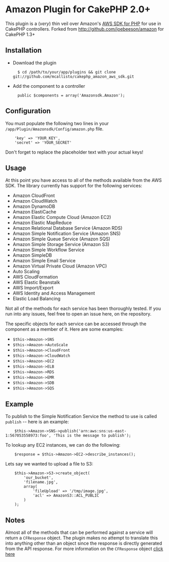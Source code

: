 # Amazon Plugin for CakePHP 2.0+

This plugin is a (*very*) thin veil over Amazon's [AWS SDK for PHP](http://aws.amazon.com/sdkforphp/) for use in CakePHP controllers.
Forked from http://github.com/joebeeson/amazon for CakePHP 1.3+

## Installation

* Download the plugin

        $ cd /path/to/your/app/plugins && git clone git://github.com/mcallisto/cakephp_amazon_aws_sdk.git

* Add the component to a controller

		public $components = array('Amazonsdk.Amazon');

## Configuration

You must populate the following two lines in your `/app/Plugin/Amazonsdk/Config/amazon.php` file.

  		'key' => 'YOUR_KEY',
  		'secret' => 'YOUR_SECRET'

Don't forget to replace the placeholder text with your actual keys!

## Usage

At this point you have access to all of the methods available from the AWS SDK. The library currently has support for the following services:

* Amazon CloudFront
* Amazon CloudWatch
* Amazon DynamoDB
* Amazon ElastiCache
* Amazon Elastic Compute Cloud (Amazon EC2)
* Amazon Elastic MapReduce
* Amazon Relational Database Service (Amazon RDS)
* Amazon Simple Notification Service (Amazon SNS)
* Amazon Simple Queue Service (Amazon SQS)
* Amazon Simple Storage Service (Amazon S3)
* Amazon Simple Workflow Service
* Amazon SimpleDB
* Amazon Simple Email Service
* Amazon Virtual Private Cloud (Amazon VPC)
* Auto Scaling
* AWS CloudFormation
* AWS Elastic Beanstalk
* AWS Import/Export
* AWS Identity and Access Management
* Elastic Load Balancing

Not all of the methods for each service has been thoroughly tested. If you run into any issues, feel free to open an issue here, on the repository.

The specific objects for each service can be accessed through the component as a member of it. Here are some examples:

* `$this->Amazon->SNS`
* `$this->Amazon->AutoScale`
* `$this->Amazon->CloudFront`
* `$this->Amazon->CloudWatch`
* `$this->Amazon->EC2`
* `$this->Amazon->ELB`
* `$this->Amazon->RDS`
* `$this->Amazon->EMR`
* `$this->Amazon->SDB`
* `$this->Amazon->SQS`

## Example

To publish to the Simple Notification Service the method to use is called `publish` -- here is an example:

		$this->Amazon->SNS->publish('arn:aws:sns:us-east-1:567053558973:foo', 'This is the message to publish');

To lookup any EC2 instances, we can do the following:

		$response = $this->Amazon->EC2->describe_instances();

Lets say we wanted to upload a file to S3:

		$this->Amazon->S3->create_object(
			'our_bucket',
			'filename.jpg',
			array(
				'fileUpload' => '/tmp/image.jpg',
				'acl' => AmazonS3::ACL_PUBLIC
			)
		);

## Notes

Almost all of the methods that can be performed against a service will return a `CFResponse` object. The plugin makes no attempt to translate this into anything other than an object since the response is directly generated from the API response. For more information on the `CFResponse` object [click here](http://docs.amazonwebservices.com/AWSSDKforPHP/latest/index.html#i=CFResponse)
